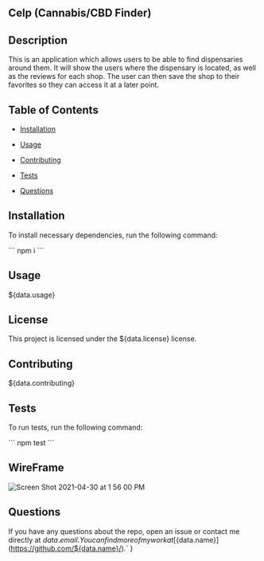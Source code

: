 ## Celp (Cannabis/CBD Finder)

## Description

This is an application which allows users to be able to find dispensaries around them. It will show the users where the dispensary is located, as well as the reviews for each shop. The user can then save the shop to their favorites so they can access it at a later point. 

## Table of Contents 

* [Installation](#installation)

* [Usage](#usage)

* [Contributing](#contributing)

* [Tests](#tests)

* [Questions](#questions)

## Installation

To install necessary dependencies, run the following command:

\`\`\`
npm i
\`\`\`

## Usage

${data.usage}

## License

This project is licensed under the ${data.license} license.
  
## Contributing

${data.contributing}

## Tests

To run tests, run the following command:

\`\`\`
npm test
\`\`\`

## WireFrame
![Screen Shot 2021-04-30 at 1 56 00 PM](https://user-images.githubusercontent.com/78819536/116753802-85488400-a9bc-11eb-9757-5f7de4b4fe9e.png)


## Questions

If you have any questions about the repo, open an issue or contact me directly at ${data.email}. You can find more of my work at [${data.name}](https://github.com/${data.name}/).`
}

